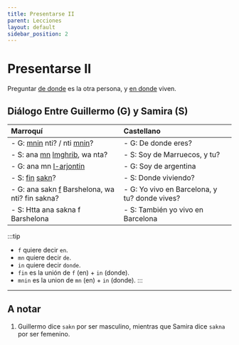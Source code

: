 ```yaml
---
title: Presentarse II
parent: Lecciones
layout: default
sidebar_position: 2
---
```


# Presentarse II

Preguntar [de donde](../preguntas/donde) es la otra persona, y [en donde](../preguntas/donde) viven.

## Diálogo Entre Guillermo (G) y Samira (S)

| Marroquí                                                                                      | Castellano                                    |
|:----------------------------------------------------------------------------------------------|:----------------------------------------------|
| - G: [mnin](../preguntas/donde) nti? / nti [mnin](../preguntas/donde)?                        | - G: De donde eres?                           |
| - S: ana [mn](../vocabulario/preposiciones) [lmghrib](../vocabulario/paises-idiomas), wa nta? | - S: Soy de Marruecos, y tu?                  |
| - G: ana mn [l-arjontin](../vocabulario/paises-idiomas)                                       | - G: Soy de argentina                         |
| - S: [fin](../preguntas/donde) [sakn](../verbos/vivir)?                                       | - S: Donde viviendo?                          |
| - G: ana sakn [f](../vocabulario/preposiciones) Barshelona, wa nti? fin sakna?                | - G: Yo vivo en Barcelona, y tu? donde vives? |
| - S: Htta ana sakna f Barshelona                                                              | - S: También yo vivo en Barcelona             |

:::tip
- `f` quiere decir `en`.
- `mn` quiere decir `de`.
- `in` quiere decir `donde`.
- `fin` es la unión de `f` (en) + `in` (donde).
- `mnin` es la union de `mn` (en) + `in` (donde).
:::

---

## A notar

1. Guillermo dice `sakn` por ser masculino, mientras que Samira dice `sakna` por ser femenino. 